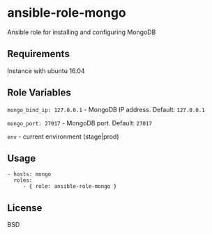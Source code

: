 # ansible-role-mongo
Ansible role for installing and configuring MongoDB

Requirements
------------

Instance with ubuntu 16.04

Role Variables
--------------

`mongo_bind_ip: 127.0.0.1` - MongoDB IP address. Default: `127.0.0.1`

`mongo_port: 27017` - MongoDB port. Default: `27017`

`env` - current environment (stage|prod)

Usage
-----

```
- hosts: mongo
  roles:
     - { role: ansible-role-mongo }
```

License
-------

BSD